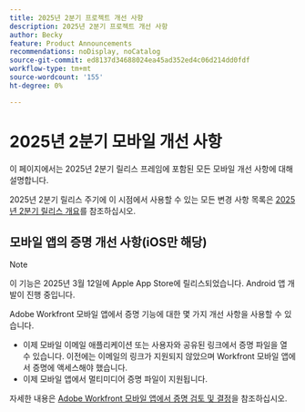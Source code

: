 ```yaml
---
title: 2025년 2분기 프로젝트 개선 사항
description: 2025년 2분기 프로젝트 개선 사항
author: Becky
feature: Product Announcements
recommendations: noDisplay, noCatalog
source-git-commit: ed8137d34688024ea45ad352ed4c06d214dd0fdf
workflow-type: tm+mt
source-wordcount: '155'
ht-degree: 0%

---
```


# 2025년 2분기 모바일 개선 사항

이 페이지에서는 2025년 2분기 릴리스 프레임에 포함된 모든 모바일 개선 사항에 대해 설명합니다.

2025년 2분기 릴리스 주기에 이 시점에서 사용할 수 있는 모든 변경 사항 목록은 [2025년 2분기 릴리스 개요](/help/quicksilver/product-announcements/product-releases/25-q2-release-activity/25-q2-release-overview.md)를 참조하십시오.


## 모바일 앱의 증명 개선 사항(iOS만 해당)

>[!NOTE]
>
>이 기능은 2025년 3월 12일에 Apple App Store에 릴리스되었습니다. Android 앱 개발이 진행 중입니다.

Adobe Workfront 모바일 앱에서 증명 기능에 대한 몇 가지 개선 사항을 사용할 수 있습니다.

* 이제 모바일 이메일 애플리케이션 또는 사용자와 공유된 링크에서 증명 파일을 열 수 있습니다. 이전에는 이메일의 링크가 지원되지 않았으며 Workfront 모바일 앱에서 증명에 액세스해야 했습니다.
* 이제 모바일 앱에서 멀티미디어 증명 파일이 지원됩니다.


자세한 내용은 [Adobe Workfront 모바일 앱에서 증명 검토 및 결정](/help/quicksilver/workfront-basics/mobile-apps/using-the-workfront-mobile-app/work-with-proofs-in-mobile-app.md)을 참조하십시오.

